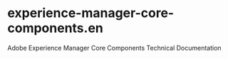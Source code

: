 # experience-manager-core-components.en
Adobe Experience Manager Core Components Technical Documentation
